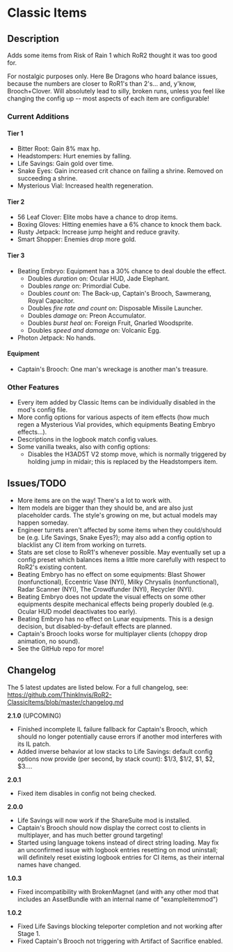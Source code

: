# Classic Items

## Description

Adds some items from Risk of Rain 1 which RoR2 thought it was too good for.

For nostalgic purposes only. Here Be Dragons who hoard balance issues, because the numbers are closer to RoR1's than 2's... and, y'know, Brooch+Clover. Will absolutely lead to silly, broken runs, unless you feel like changing the config up -- most aspects of each item are configurable!

### Current Additions
#### Tier 1
- Bitter Root: Gain 8% max hp.
- Headstompers: Hurt enemies by falling.
- Life Savings: Gain gold over time.
- Snake Eyes: Gain increased crit chance on failing a shrine. Removed on succeeding a shrine.
- Mysterious Vial: Increased health regeneration.
#### Tier 2
- 56 Leaf Clover: Elite mobs have a chance to drop items.
- Boxing Gloves: Hitting enemies have a 6% chance to knock them back.
- Rusty Jetpack: Increase jump height and reduce gravity.
- Smart Shopper: Enemies drop more gold.
#### Tier 3
- Beating Embryo: Equipment has a 30% chance to deal double the effect.
    - Doubles *duration* on: Ocular HUD, Jade Elephant.
    - Doubles *range* on: Primordial Cube.
    - Doubles *count* on: The Back-up, Captain's Brooch, Sawmerang, Royal Capacitor.
    - Doubles *fire rate and count* on: Disposable Missile Launcher.
    - Doubles *damage* on: Preon Accumulator.
    - Doubles *burst heal* on: Foreign Fruit, Gnarled Woodsprite.
    - Doubles *speed and damage* on: Volcanic Egg.
- Photon Jetpack: No hands.
#### Equipment
- Captain's Brooch: One man's wreckage is another man's treasure.

### Other Features
- Every item added by Classic Items can be individually disabled in the mod's config file.
- More config options for various aspects of item effects (how much regen a Mysterious Vial provides, which equipments Beating Embryo effects...).
- Descriptions in the logbook match config values.
- Some vanilla tweaks, also with config options:
    - Disables the H3AD5T V2 stomp move, which is normally triggered by holding jump in midair; this is replaced by the Headstompers item.

## Issues/TODO

- More items are on the way! There's a lot to work with.
- Item models are bigger than they should be, and are also just placeholder cards. The style's growing on me, but actual models may happen someday.
- Engineer turrets aren't affected by some items when they could/should be (e.g. Life Savings, Snake Eyes?); may also add a config option to blacklist any CI item from working on turrets.
- Stats are set close to RoR1's whenever possible. May eventually set up a config preset which balances items a little more carefully with respect to RoR2's existing content.
- Beating Embryo has no effect on some equipments: Blast Shower (nonfunctional), Eccentric Vase (NYI), Milky Chrysalis (nonfunctional), Radar Scanner (NYI), The Crowdfunder (NYI), Recycler (NYI).
- Beating Embryo does not update the visual effects on some other equipments despite mechanical effects being properly doubled (e.g. Ocular HUD model deactivates too early).
- Beating Embryo has no effect on Lunar equipments. This is a design decision, but disabled-by-default effects are planned.
- Captain's Brooch looks worse for multiplayer clients (choppy drop animation, no sound).
- See the GitHub repo for more!

## Changelog

The 5 latest updates are listed below. For a full changelog, see: https://github.com/ThinkInvis/RoR2-ClassicItems/blob/master/changelog.md

**2.1.0** (UPCOMING)

- Finished incomplete IL failure fallback for Captain's Brooch, which should no longer potentially cause errors if another mod interferes with its IL patch.
- Added inverse behavior at low stacks to Life Savings: default config options now provide (per second, by stack count): $1/3, $1/2, $1, $2, $3....

**2.0.1**

- Fixed item disables in config not being checked.

**2.0.0**

- Life Savings will now work if the ShareSuite mod is installed.
- Captain's Brooch should now display the correct cost to clients in multiplayer, and has much better ground targeting!
- Started using language tokens instead of direct string loading. May fix an unconfirmed issue with logbook entries resetting on mod uninstall; will definitely reset existing logbook entries for CI items, as their internal names have changed.

**1.0.3**

- Fixed incompatibility with BrokenMagnet (and with any other mod that includes an AssetBundle with an internal name of "exampleitemmod")

**1.0.2**

- Fixed Life Savings blocking teleporter completion and not working after Stage 1.
- Fixed Captain's Brooch not triggering with Artifact of Sacrifice enabled.